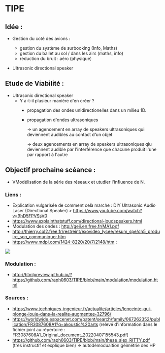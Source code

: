 # TIPE

## Idée :

+ Gestion du coté des avions :
  - gestion du système de surbooking (Info, Maths)
  - gestion du ballet au sol / dans les airs (maths, info)
  - réduction du bruit : aéro (physique)

+ Ultrasonic directional speaker 

## Etude de Viabilité :

+ Ultrasonic directional speaker 
  - Y a-t-il plusieur manière d'en créer ?
     * propagation des ondes unidirectionelles dans un milieu 1D.
     * propagation d'ondes ultrasoniques 

         -> un agencement en array de speakers ultrasoniques qui deviennent audibles au contact d'un objet
         
         -> deux agencements en array de speakers ultrasoniques qiu deviennent audible par l'interférence que chacune produit l'une par rapport à l'autre

## Objectif prochaine scéance : 
+ VModélisation de la série des réseaux et utudier l'influence de N.

### Liens :
+ Explication vulgarisée de comment celà marche : DIY Ultrasonic Audio Laser (Directional Speaker) > https://www.youtube.com/watch?v=9hD5FPVSsV0
+ https://www.explainthatstuff.com/directional-loudspeakers.html
+ Modulation des ondes : http://geii.en.free.fr/MA1.pdf
+ http://thierry.col2.free.fr/restreint/exovideo_lycee/resum_spe/ch5_produire_son_communiquer.htm
+ https://www.mdpi.com/1424-8220/20/7/2148/htm :
<img src="https://www.mdpi.com/sensors/sensors-20-02148/article_deploy/html/images/sensors-20-02148-g001.png">

### Modulation :
+ http://htmlpreview.github.io/?https://github.com/raph0603/TIPE/blob/main/modulation/modulation.html

### Sources :
+ https://www.techniques-ingenieur.fr/actualite/articles/lenceinte-qui-plonge-louie-dans-la-realite-augmentee-32796/
+ https://worldwide.espacenet.com/patent/search/family/067262352/publication/FR3087608A1?q=akoustic%20arts
  (relevé d'information dans le fichier joint au répertoire : FR3087608A1_Original_document_20220407155543.pdf)
+ https://github.com/raph0603/TIPE/blob/main/these_alex_RITTY.pdf (très instructif et explique bien) => autodémodualtion géimétrie des HP
